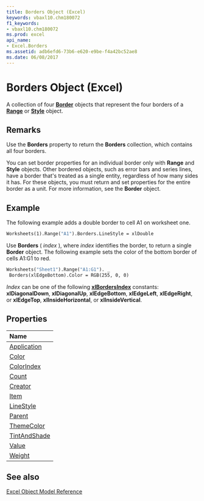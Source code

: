 ```yaml
---
title: Borders Object (Excel)
keywords: vbaxl10.chm180072
f1_keywords:
- vbaxl10.chm180072
ms.prod: excel
api_name:
- Excel.Borders
ms.assetid: adb6efd6-73b6-e620-e9be-f4a42bc52ae8
ms.date: 06/08/2017
---
```



# Borders Object (Excel)

A collection of four  **[Border](Excel.Border(object).md)** objects that represent the four borders of a **[Range](Excel.Range(object).md)** or **[Style](Excel.Style.md)** object.


## Remarks

Use the  **Borders** property to return the **Borders** collection, which contains all four borders.

You can set border properties for an individual border only with  **Range** and **Style** objects. Other bordered objects, such as error bars and series lines, have a border that's treated as a single entity, regardless of how many sides it has. For these objects, you must return and set properties for the entire border as a unit. For more information, see the **Border** object.


## Example

The following example adds a double border to cell A1 on worksheet one.


```vb
Worksheets(1).Range("A1").Borders.LineStyle = xlDouble
```

Use  **Borders** ( _index_ ), where _index_ identifies the border, to return a single **Border** object. The following example sets the color of the bottom border of cells A1:G1 to red.




```vb
Worksheets("Sheet1").Range("A1:G1"). _ 
 Borders(xlEdgeBottom).Color = RGB(255, 0, 0)
```

 _Index_ can be one of the following **[xlBordersIndex](Excel.XlBordersIndex.md)** constants: **xlDiagonalDown**, **xlDiagonalUp**, **xlEdgeBottom**, **xlEdgeLeft**, **xlEdgeRight**, or **xlEdgeTop**, **xlInsideHorizontal**, or **xlInsideVertical**.


## Properties



|**Name**|
|:-----|
|[Application](Excel.Borders.Application.md)|
|[Color](Excel.Borders.Color.md)|
|[ColorIndex](Excel.Borders.ColorIndex.md)|
|[Count](Excel.Borders.Count.md)|
|[Creator](Excel.Borders.Creator.md)|
|[Item](Excel.Borders.Item.md)|
|[LineStyle](Excel.Borders.LineStyle.md)|
|[Parent](Excel.Borders.Parent.md)|
|[ThemeColor](Excel.Borders.ThemeColor.md)|
|[TintAndShade](Excel.Borders.TintAndShade.md)|
|[Value](Excel.Borders.Value.md)|
|[Weight](Excel.Borders.Weight.md)|

## See also


[Excel Object Model Reference](overview/Excel/object-model.md)
